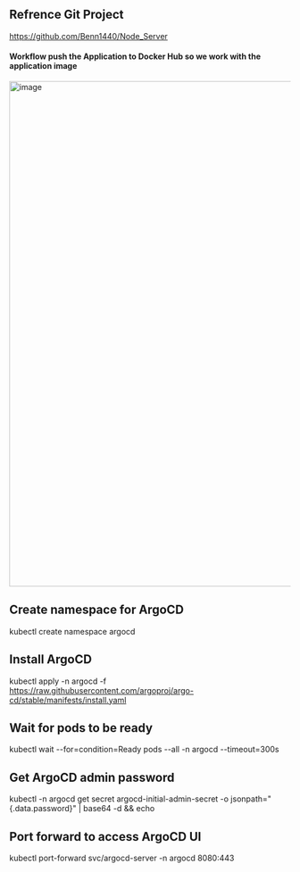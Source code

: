 ## Refrence Git Project
https://github.com/Benn1440/Node_Server

#### Workflow push the Application to Docker Hub so we work with the application image
<img width="2898" height="906" alt="image" src="https://github.com/user-attachments/assets/b207d5db-d399-40b6-ba0e-c220484e0f7e" />

## Create namespace for ArgoCD
kubectl create namespace argocd

## Install ArgoCD
kubectl apply -n argocd -f https://raw.githubusercontent.com/argoproj/argo-cd/stable/manifests/install.yaml

## Wait for pods to be ready
kubectl wait --for=condition=Ready pods --all -n argocd --timeout=300s

## Get ArgoCD admin password
kubectl -n argocd get secret argocd-initial-admin-secret -o jsonpath="{.data.password}" | base64 -d && echo

## Port forward to access ArgoCD UI
kubectl port-forward svc/argocd-server -n argocd 8080:443
